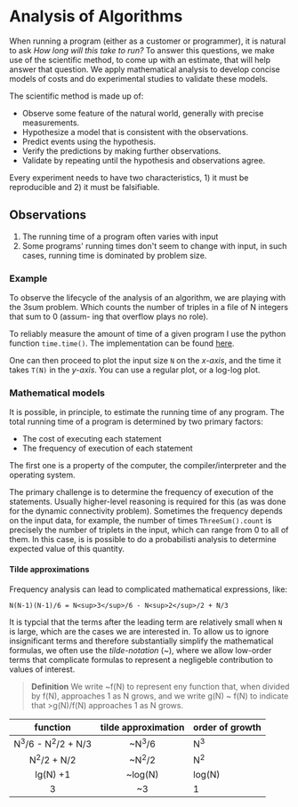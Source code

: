 # Analysis of Algorithms

When running a program (either as a customer or programmer), it is natural to ask *How long will this take to run?* To answer this questions, we make use of the scientific method, to come up with an estimate, that will help answer that question. We apply mathematical analysis to develop concise models of costs and do experimental studies to validate these models.

The scientific method is made up of:
* Observe some feature of the natural world, generally with precise measurements.
* Hypothesize a model that is consistent with the observations.
* Predict events using the hypothesis.
* Verify the predictions by making further observations.
* Validate by repeating until the hypothesis and observations agree.

Every experiment needs to have two characteristics, 1) it must be reproducible and 2) it must be falsifiable.

## Observations

1. The running time of a program often varies with input
2. Some programs' running times don't seem to change with input, in such cases, running time is dominated by problem size.

### Example
To observe the lifecycle of the analysis of an algorithm, we are playing with the 3sum problem. Which counts the number of triples in a file of N integers that sum to 0 (assum- ing that overflow plays no role).

To reliably measure the amount of time of a given program I use the python function `time.time()`. The implementation can be found [here](https://github.com/Nerdrigo/algorithms/blob/master/2_analysis_algorithms/1_3sum.py).

One can then proceed to plot the input size `N` on the *x-axis*, and the time it takes `T(N)` in the *y-axis*. You can use a regular plot, or a log-log plot.

### Mathematical models

It is possible, in principle, to estimate the running time of any program. The total running time of a program is determined by two primary factors:
* The cost of executing each statement
* The frequency of execution of each statement

The first one is a property of  the computer, the compiler/interpreter and the operating system.

The primary challenge is to determine the frequency of execution of the statements. Usually higher-level reasoning is required for this (as was done for the dynamic connectivity problem). Sometimes the frequency depends on the input data, for example, the number of times `ThreeSum().count` is precisely the number of triplets in the input, which can range from 0 to all of them. In this case, is is possible to do a probabilisti analysis to determine expected value of this quantity.

#### Tilde approximations

Frequency analysis can lead to complicated mathematical expressions, like:
```
N(N-1)(N-1)/6 = N<sup>3</sup>/6 - N<sup>2</sup>/2 + N/3
```

It is typcial that the terms after the leading term are relatively small when `N` is large, which are the cases we are interested in. To allow us to ignore insignificant terms and therefore substantially simplify the mathematical formulas, we often use the *tilde-notation* (\~), where we allow low-order terms that complicate formulas to represent a negligeble contribution to values of interest.


>**Definition** We write \~f(N) to represent eny function that, when divided by f(N), approaches 1 as N grows, and we write g(N) \~ f(N) to indicate that >g(N)/f(N) approaches 1 as N grows.

|                 function                | tilde approximation | order of growth |
|:---------------------------------------:|:-------------------:|-----------------|
| N<sup>3</sup>/6 - N<sup>2</sup>/2 + N/3 |  \~N<sup>3</sup>/6  |  N<sup>3</sup>  |
|          N<sup>2</sup>/2 + N/2          | \~N<sup>2</sup>/2   |  N<sup>2</sup>  |
|                 lg(N) +1                |       \~log(N)      |      log(N)     |
|                    3                    |         \~3         |        1        |


